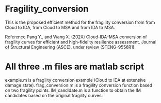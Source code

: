 # Fragility_conversion
This is the proposed efficient method for the fragility conversion from from Cloud to IDA, from Cloud to MSA and from IDA to MSA. 

Reference
Pang Y., and Wang X. (202X) Cloud-IDA-MSA conversion of fragility curves
for efficient and high-fidelity resilience assessment. Journal of
Structural Engineering (ASCE), under review (STENG-9556R1)

# All three .m files are matlab script
example.m is a fragility conversion example (Cloud to IDA at extensive damage state).
frag_conversion.m is a fragility conversion function based on two fragility points.
IM_candidate.m is a function to obtain the IM candidates based on the original fragility curves.
